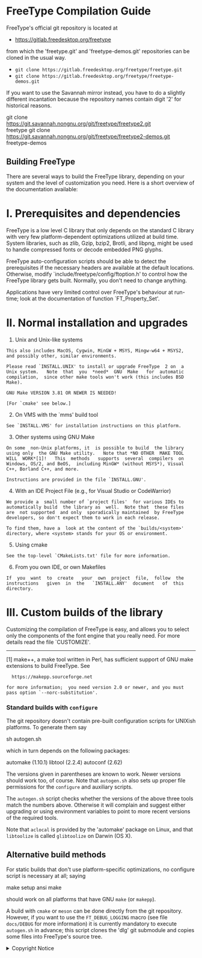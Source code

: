 # FreeType Compilation Guide

FreeType's official git repository is located at

 - https://gitlab.freedesktop.org/freetype
 
from  which the  'freetype.git' and  'freetype-demos.git' repositories
can be cloned in the usual way.

 - `git clone https://gitlab.freedesktop.org/freetype/freetype.git`
 - `git clone https://gitlab.freedesktop.org/freetype/freetype-demos.git`

If you  want to  use the  Savannah mirror  instead, you  have to  do a
slightly different  incantation because  the repository  names contain
digit '2' for historical reasons.

  git clone \
    https://git.savannah.nongnu.org/git/freetype/freetype2.git \
    freetype
  git clone \
    https://git.savannah.nongnu.org/git/freetype/freetype2-demos.git \
    freetype-demos


## Building FreeType
There are  several ways  to build the  FreeType library,  depending on
your system and the level of  customization you need.  Here is a short
overview of the documentation available:


I. Prerequisites and dependencies
=================================

  FreeType is a low level C library  that only depends on the standard
  C library with very few platform-dependent optimizations utilized at
  build time.  System libraries, such as  zlib,  Gzip,  bzip2, Brotli,
  and libpng,  might  be  used  to handle  compressed fonts  or decode
  embedded PNG glyphs.

  FreeType  auto-configuration scripts  should be  able to detect  the
  prerequisites if the necessary headers are available  at the default
  locations.  Otherwise,  modify  `include/freetype/config/ftoption.h'
  to control how the FreeType library gets built.  Normally, you don't
  need to change anything.

  Applications have very limited control over FreeType's behaviour  at
  run-time;  look at the documentation of function `FT_Property_Set'.


II. Normal installation and upgrades
====================================

  1. Unix and Unix-like systems

    This also includes MacOS, Cygwin, MinGW + MSYS, Mingw-w64 + MSYS2,
    and possibly other, similar environments.

    Please read `INSTALL.UNIX' to install or upgrade FreeType  2 on  a
    Unix system.   Note  that  you  *need*  GNU  Make   for  automatic
    compilation,  since other make tools won't work (this includes BSD
    Make).

    GNU Make VERSION 3.81 OR NEWER IS NEEDED!

    [For `cmake' see below.]


  2. On VMS with the `mms' build tool

    See `INSTALL.VMS' for installation instructions on this platform.


  3. Other systems using GNU Make

    On some  non-Unix platforms, it  is possible to build  the library
    using only  the GNU Make utility.   Note that *NO OTHER  MAKE TOOL
    WILL  WORK*[1]!   This  methods   supports  several  compilers  on
    Windows, OS/2, and BeOS,  including MinGW* (without MSYS*), Visual
    C++, Borland C++, and more.

    Instructions are provided in the file `INSTALL.GNU'.


  4. With an IDE Project File (e.g., for Visual Studio or CodeWarrior)

    We provide a  small number of `project files'  for various IDEs to
    automatically build  the library as  well.  Note that  these files
    are  not supported  and only  sporadically maintained  by FreeType
    developers, so don't expect them to work in each release.

    To find them, have a  look at the content of the `builds/<system>'
    directory, where <system> stands for your OS or environment.


  5. Using cmake

    See the top-level `CMakeLists.txt' file for more information.


  6. From you own IDE, or own Makefiles

    If  you  want  to  create   your  own  project  file,  follow  the
    instructions   given  in  the   `INSTALL.ANY'  document   of  this
    directory.


III. Custom builds of the library
=================================

  Customizing the compilation  of FreeType is easy, and  allows you to
  select only the components of  the font engine that you really need.
  For more details read the file `CUSTOMIZE'.


----------------------------------------------------------------------

[1] make++, a make tool written in Perl, has sufficient support of GNU
    make extensions to build FreeType.  See

      https://makepp.sourceforge.net

    for more information;  you need version 2.0 or newer, and you must
    pass option `--norc-substitution'.


### Standard builds with `configure`

The git repository doesn't contain pre-built configuration scripts for
UNIXish platforms.  To generate them say

  sh autogen.sh

which in turn depends on the following packages:

  automake (1.10.1)
  libtool (2.2.4)
  autoconf (2.62)

The versions given  in parentheses are known to  work.  Newer versions
should  work too,  of course.   Note  that `autogen.sh`  also sets  up
proper file permissions for the `configure` and auxiliary scripts.

The `autogen.sh` script checks whether the versions of the above three
tools match the numbers above.  Otherwise it will complain and suggest
either  upgrading or  using  environment variables  to  point to  more
recent versions of the required tools.

Note that  `aclocal` is provided  by the 'automake' package  on Linux,
and that `libtoolize` is called `glibtoolize` on Darwin (OS X).


## Alternative build methods

For static  builds that don't use  platform-specific optimizations, no
configure script is necessary at all; saying

  make setup ansi
  make

should work on all platforms that have GNU `make` (or `makepp`).

A build  with `cmake`  or `meson`  can be done  directly from  the git
repository.  However, if you want  to use the `FT_DEBUG_LOGGING` macro
(see file `docs/DEBUG` for more information) it is currently mandatory
to execute `autogen.sh`  in advance; this script clones  the 'dlg' git
submodule and copies some files into FreeType's source tree.


<details>
<summary>Copyright Notice</summary>

```
Copyright (C) 2000-2021 by
David Turner, Robert Wilhelm, and Werner Lemberg.

This  file is  part of  the FreeType  project, and  may only  be used,
modified,  and distributed  under the  terms of  the  FreeType project
license,  COPYING.md.  By  continuing to  use, modify,  or distribute
this file you  indicate that you have read  the license and understand
and accept it fully.
```
</details>
